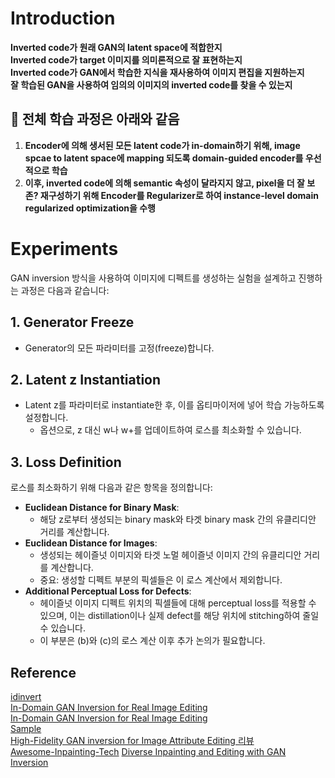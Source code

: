 
# Introduction
__Inverted code가 원래 GAN의 latent space에 적합한지  
Inverted code가 target 이미지를 의미론적으로 잘 표현하는지  
Inverted code가 GAN에서 학습한 지식을 재사용하여 이미지 편집을 지원하는지  
잘 학습된 GAN을 사용하여 임의의 이미지의 inverted code를 찾을 수 있는지__

## 🔖 전체 학습 과정은 아래와 같음
1. **Encoder에 의해 생서된 모든 latent code가 in-domain하기 위해, image spcae to latent space에 mapping 되도록 domain-guided encoder를 우선적으로 학습**
2. **이후, inverted code에 의해 semantic 속성이 달라지지 않고, pixel을 더 잘 보존? 재구성하기 위해 Encoder를 Regularizer로 하여 instance-level domain regularized optimization을 수행**

# Experiments

GAN inversion 방식을 사용하여 이미지에 디펙트를 생성하는 실험을 설계하고 진행하는 과정은 다음과 같습니다:

## 1. Generator Freeze
- Generator의 모든 파라미터를 고정(freeze)합니다.

## 2. Latent z Instantiation
- Latent z를 파라미터로 instantiate한 후, 이를 옵티마이저에 넣어 학습 가능하도록 설정합니다.
  - 옵션으로, z 대신 w나 w+를 업데이트하여 로스를 최소화할 수 있습니다.

## 3. Loss Definition
로스를 최소화하기 위해 다음과 같은 항목을 정의합니다:
  - **Euclidean Distance for Binary Mask**:
    - 해당 z로부터 생성되는 binary mask와 타겟 binary mask 간의 유클리디안 거리를 계산합니다.
  - **Euclidean Distance for Images**:
    - 생성되는 헤이즐넛 이미지와 타겟 노멀 헤이즐넛 이미지 간의 유클리디안 거리를 계산합니다.
    - 중요: 생성할 디펙트 부분의 픽셀들은 이 로스 계산에서 제외합니다.
  - **Additional Perceptual Loss for Defects**:
    - 헤이즐넛 이미지 디펙트 위치의 픽셀들에 대해 perceptual loss를 적용할 수 있으며, 이는 distillation이나 실제 defect를 해당 위치에 stitching하여 줄일 수 있습니다.
    - 이 부분은 (b)와 (c)의 로스 계산 이후 추가 논의가 필요합니다.




## Reference
[idinvert](https://github.com/genforce/idinvert?tab=readme-ov-file)  
[In-Domain GAN Inversion for Real Image Editing](https://genforce.github.io/idinvert/)  
[In-Domain GAN Inversion for Real Image Editing](https://arxiv.org/abs/2004.00049)  
[Sample](https://github.com/abdulium/gan-inversion-stylegan2)  
[High-Fidelity GAN inversion for Image Attribute Editing 리뷰](https://www.youtube.com/watch?v=AL_vjJHGdUU)  
[Awesome-Inpainting-Tech](https://github.com/zengyh1900/Awesome-Image-Inpainting)
[Diverse Inpainting and Editing with GAN Inversion](https://openaccess.thecvf.com/content/ICCV2023/papers/Yildirim_Diverse_Inpainting_and_Editing_with_GAN_Inversion_ICCV_2023_paper.pdf)



